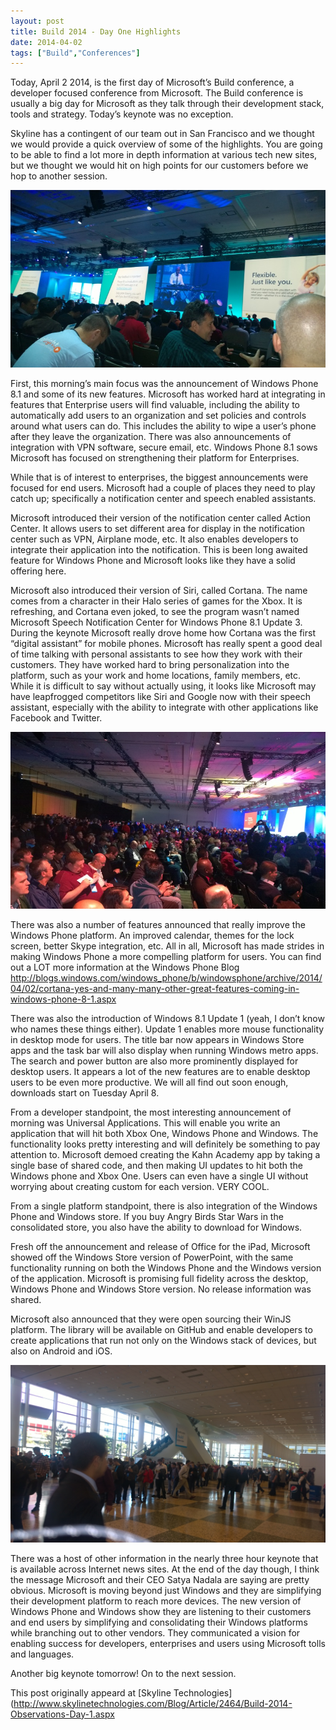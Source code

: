 ```yaml
---
layout: post
title: Build 2014 - Day One Highlights
date: 2014-04-02
tags: ["Build","Conferences"]
---
```


Today, April 2 2014,  is the first day of Microsoft’s Build conference, a developer focused conference from Microsoft. The Build conference is usually a big day for Microsoft as they talk through their development stack, tools and strategy. Today’s keynote was no exception.

Skyline has a contingent of our team out in San Francisco and we thought we would provide a quick overview of some of the highlights. You are going to be able to find a lot more in depth information at various tech new sites, but we thought we would hit on high points for our customers before we hop to another session.

![Build](build1.jpg)

First, this morning’s main focus was the announcement of Windows Phone 8.1 and some of its new features. Microsoft has worked hard at integrating in features that Enterprise users will find valuable, including the ability to automatically add users to an organization and set policies and controls around what users can do. This includes the ability to wipe a user’s phone after they leave the organization. There was also announcements of integration with VPN software, secure email, etc. Windows Phone 8.1 sows Microsoft has focused on strengthening their platform for Enterprises.

While that is of interest to enterprises, the biggest announcements were focused for end users. Microsoft had a couple of places they need to play catch up; specifically a notification center and speech enabled assistants.

Microsoft introduced their version of the notification center called Action Center. It allows users to set different area for display in the notification center such as VPN, Airplane mode, etc. It also enables developers to integrate their application into the notification. This is been long awaited feature for Windows Phone and Microsoft looks like they have a solid offering here.

Microsoft also introduced their version of Siri, called Cortana. The name comes from a character in their Halo series of games for the Xbox. It is refreshing, and Cortana even joked, to see the program wasn’t named Microsoft Speech Notification Center for Windows Phone 8.1 Update 3. During the keynote Microsoft really drove home how Cortana was the first “digital assistant” for mobile phones. Microsoft has really spent a good deal of time talking with personal assistants to see how they work with their customers. They have worked hard to bring personalization into the platform, such as your work and home locations, family members, etc. While it is difficult to say without actually using, it looks like Microsoft may have leapfrogged competitors like Siri and Google now with their speech assistant, especially with the ability to integrate with other applications like Facebook and Twitter.

![Build Crowd](build2.jpg)

There was also a number of features announced that really improve the Windows Phone platform. An improved calendar, themes for the lock screen, better Skype integration, etc. All in all, Microsoft has made strides in making Windows Phone a more compelling platform for users. You can find out a LOT more information at the Windows Phone Blog http://blogs.windows.com/windows_phone/b/windowsphone/archive/2014/04/02/cortana-yes-and-many-many-other-great-features-coming-in-windows-phone-8-1.aspx

There was also the introduction of Windows 8.1 Update 1 (yeah, I don’t know who names these things either). Update 1 enables more mouse functionality in desktop mode for users. The title bar now appears in Windows Store apps and the task bar will also display when running Windows metro apps. The search and power button are also more prominently displayed for desktop users. It appears a lot of the new features are to enable desktop users to be even more productive. We will all find out soon enough, downloads start on Tuesday April 8.

From a developer standpoint, the most interesting announcement of morning was Universal Applications. This will enable you write an application that will hit both Xbox One, Windows Phone and Windows. The functionality looks pretty interesting and will definitely be something to pay attention to. Microsoft demoed creating the Kahn Academy app by taking a single base of shared code, and then making UI updates to hit both the Windows phone and Xbox One. Users can even have a single UI without worrying about creating custom for each version. VERY COOL.

From a single platform standpoint, there is also integration of the Windows Phone and Windows store. If you buy Angry Birds Star Wars in the consolidated store, you also have the ability to download for Windows.

Fresh off the announcement and release of Office for the iPad, Microsoft showed off the Windows Store version of PowerPoint, with the same functionality running on both the Windows Phone and the Windows version of the application. Microsoft is promising full fidelity across the desktop, Windows Phone and Windows Store version. No release information was shared.

Microsoft also announced that they were open sourcing their WinJS platform. The library will be available on GitHub and enable developers to create applications that run not only on the Windows stack of devices, but also on Android and iOS.

![AngularJS talk line](build3.jpg)

There was a host of other information in the nearly three hour keynote that is available across Internet news sites. At the end of the day though, I think the message Microsoft and their CEO Satya Nadala are saying are pretty obvious. Microsoft is moving beyond just Windows and they are simplifying their development platform to reach more devices. The new version of Windows Phone and Windows show they are listening to their customers and end users by simplifying and consolidating their Windows platforms while branching out to other vendors. They communicated a vision for enabling success for developers, enterprises and users using Microsoft tolls and languages.

Another big keynote tomorrow! On to the next session.

This post originally appeard at [Skyline Technologies](http://www.skylinetechnologies.com/Blog/Article/2464/Build-2014-Observations-Day-1.aspx
